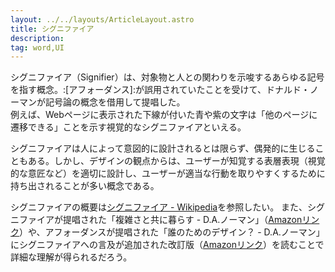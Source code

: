 ```yaml
---
layout: ../../layouts/ArticleLayout.astro
title: シグニファイア
description:
tag: word,UI
---
```


シグニファイア（Signifier）は、対象物と人との関わりを示唆するあらゆる記号を指す概念。:[アフォーダンス]:が誤用されていたことを受けて、ドナルド・ノーマンが記号論の概念を借用して提唱した。  
例えば、Webページに表示された下線が付いた青や紫の文字は「他のページに遷移できる」ことを示す視覚的なシグニファイアといえる。

シグニファイアは人によって意図的に設計されるとは限らず、偶発的に生じることもある。しかし、デザインの観点からは、ユーザーが知覚する表層表現（視覚的な意匠など）を適切に設計し、ユーザーが適当な行動を取りやすくするために持ち出されることが多い概念である。

シグニファイアの概要は[シグニファイア - Wikipedia](https://ja.wikipedia.org/wiki/%E3%82%B7%E3%82%B0%E3%83%8B%E3%83%95%E3%82%A1%E3%82%A4%E3%82%A2)を参照したい。
また、シグニファイアが提唱された「複雑さと共に暮らす - D.A.ノーマン」（[Amazonリンク](https://www.amazon.co.jp/dp/4788512475)）や、アフォーダンスが提唱された「誰のためのデザイン？ - D.A.ノーマン」にシグニファイアへの言及が追加された改訂版（[Amazonリンク](https://www.amazon.co.jp/dp/4788514346)）を読むことで詳細な理解が得られるだろう。